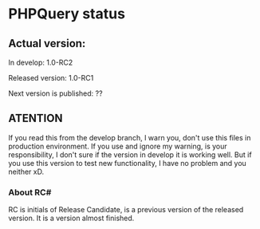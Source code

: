 # PHPQuery status

## Actual version:

In develop: 1.0-RC2

Released version: 1.0-RC1

Next version is published: ??

## ATENTION

If you read this from the develop branch, I warn you, don't use this files in production environment.
If you use and ignore my warning, is your responsibility, I don't sure if the version in develop it is working well.
But if you use this version to test new functionality, I have no problem and you neither xD.

### About RC#

RC is initials of Release Candidate, is a previous version of the released version. It is a version almost finished.